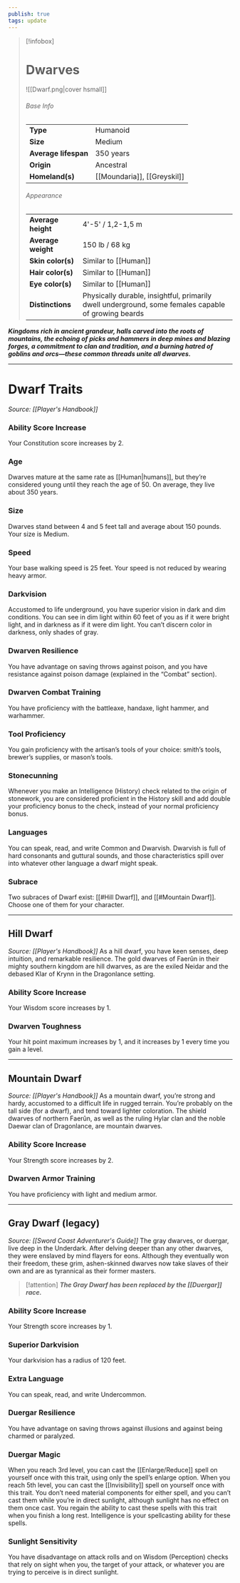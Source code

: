 ```yaml
---
publish: true
tags: update
---
```

> [!infobox]
> # Dwarves
> ![[Dwarf.png|cover hsmall]]
> ###### Base Info
> | | |  
> |---|---|  
> | **Type** | Humanoid |
> | **Size** | Medium |
> | **Average lifespan** | 350 years |
> | **Origin** | Ancestral |
> | **Homeland(s)** | [[Moundaria]], [[Greyskil]] |
> ###### Appearance
> | | |  
> |---|---|  
> | **Average height** | 4'-5' / 1,2-1,5 m |
> | **Average weight** | 150 lb / 68 kg |
> | **Skin color(s)** | Similar to [[Human]] |
> | **Hair color(s)** | Similar to [[Human]] |
> | **Eye color(s)** | Similar to [[Human]] |
> | **Distinctions** | Physically durable, insightful, primarily dwell underground, some females capable of growing beards |

***Kingdoms rich in ancient grandeur, halls carved into the roots of mountains, the echoing of picks and hammers in deep mines and blazing forges, a commitment to clan and tradition, and a burning hatred of goblins and orcs—these common threads unite all dwarves.***
***
# Dwarf Traits
*Source: [[Player's Handbook]]*
### Ability Score Increase
Your Constitution score increases by 2.
### Age
Dwarves mature at the same rate as [[Human|humans]], but they’re considered young until they reach the age of 50. On average, they live about 350 years.
### Size
Dwarves stand between 4 and 5 feet tall and average about 150 pounds. Your size is Medium.
### Speed
Your base walking speed is 25 feet. Your speed is not reduced by wearing heavy armor.
### Darkvision
Accustomed to life underground, you have superior vision in dark and dim conditions. You can see in dim light within 60 feet of you as if it were bright light, and in darkness as if it were dim light. You can’t discern color in darkness, only shades of gray.
### Dwarven Resilience
You have advantage on saving throws against poison, and you have resistance against poison damage (explained in the “Combat” section).
### Dwarven Combat Training
You have proficiency with the battleaxe, handaxe, light hammer, and warhammer.
### Tool Proficiency
You gain proficiency with the artisan’s tools of your choice: smith’s tools, brewer’s supplies, or mason’s tools.
### Stonecunning
Whenever you make an Intelligence (History) check related to the origin of stonework, you are considered proficient in the History skill and add double your proficiency bonus to the check, instead of your normal proficiency bonus.
### Languages
You can speak, read, and write Common and Dwarvish. Dwarvish is full of hard consonants and guttural sounds, and those characteristics spill over into whatever other language a dwarf might speak.
### **Subrace** 
Two subraces of Dwarf exist: [[#Hill Dwarf]], and [[#Mountain Dwarf]]. Choose one of them for your character.
***
## Hill Dwarf
*Source: [[Player's Handbook]]*
As a hill dwarf, you have keen senses, deep intuition, and remarkable resilience. The gold dwarves of Faerûn in their mighty southern kingdom are hill dwarves, as are the exiled Neidar and the debased Klar of Krynn in the Dragonlance setting.
### Ability Score Increase
Your Wisdom score increases by 1.
### Dwarven Toughness
Your hit point maximum increases by 1, and it increases by 1 every time you gain a level.
***
## Mountain Dwarf
*Source: [[Player's Handbook]]*
As a mountain dwarf, you’re strong and hardy, accustomed to a difficult life in rugged terrain. You’re probably on the tall side (for a dwarf), and tend toward lighter coloration. The shield dwarves of northern Faerûn, as well as the ruling Hylar clan and the noble Daewar clan of Dragonlance, are mountain dwarves.
### Ability Score Increase
Your Strength score increases by 2.
### Dwarven Armor Training
You have proficiency with light and medium armor.
***
## Gray Dwarf (legacy)
*Source: [[Sword Coast Adventurer's Guide]]*
The gray dwarves, or duergar, live deep in the Underdark. After delving deeper than any other dwarves, they were enslaved by mind flayers for eons. Although they eventually won their freedom, these grim, ashen-skinned dwarves now take slaves of their own and are as tyrannical as their former masters.

> [!attention]
> ***The Gray Dwarf has been replaced by the [[Duergar]] race.***
### Ability Score Increase
Your Strength score increases by 1.
### Superior Darkvision
Your darkvision has a radius of 120 feet.
### Extra Language
You can speak, read, and write Undercommon.
### Duergar Resilience
You have advantage on saving throws against illusions and against being charmed or paralyzed.
### Duergar Magic
When you reach 3rd level, you can cast the [[Enlarge/Reduce]] spell on yourself once with this trait, using only the spell’s enlarge option. When you reach 5th level, you can cast the [[Invisibility]] spell on yourself once with this trait. You don’t need material components for either spell, and you can’t cast them while you’re in direct sunlight, although sunlight has no effect on them once cast. You regain the ability to cast these spells with this trait when you finish a long rest. Intelligence is your spellcasting ability for these spells.
### Sunlight Sensitivity
You have disadvantage on attack rolls and on Wisdom (Perception) checks that rely on sight when you, the target of your attack, or whatever you are trying to perceive is in direct sunlight.
